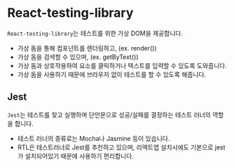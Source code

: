 # React-testing-library

`React-testing-library`는 테스트를 위한 가상 DOM을 제공합니다.

- 가상 돔을 통해 컴포넌트를 렌더링하고, (ex. render())
- 가상 돔을 검색할 수 있으며, (ex. getByText())
- 가상 돔과 상호작용하여 요소를 클릭하거나 텍스트를 입력할 수 있도록 도와줍니다.
- 가상 돔을 사용하기 때문에 브라우저 없이 테스트를 할 수 있도록 해줍니다.

## Jest

`Jest`는 테스트를 찾고 실행하며 단언문으로 성공/실패를 결정하는 테스트 러너의 역할을 합니다.

- 테스트 러너의 종류로는 Mocha나 Jasmine 등이 있습니다.
- RTL은 테스트러너로 Jest를 추천하고 있으며, 리액트앱 설치시에도 기본으로 jest가 설치되어있기 때문에 사용하기 편리합니다.
